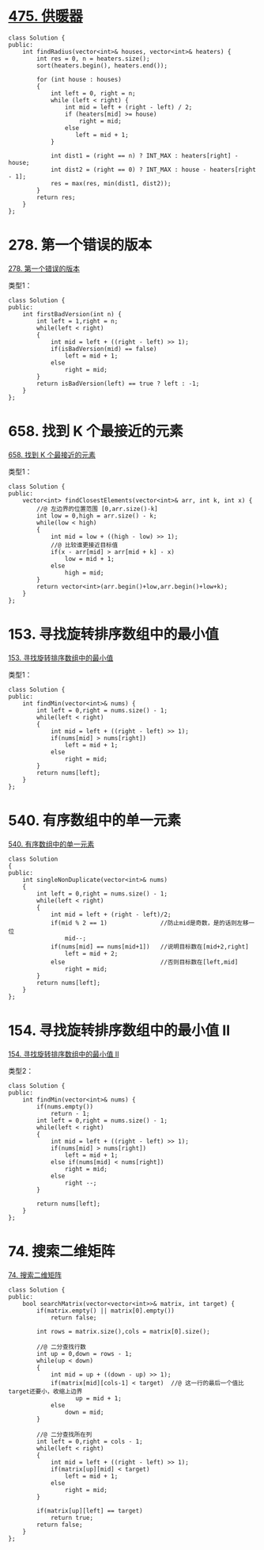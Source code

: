 # [475. 供暖器](https://leetcode-cn.com/problems/heaters/)

```
class Solution {
public:
    int findRadius(vector<int>& houses, vector<int>& heaters) {
        int res = 0, n = heaters.size();        
        sort(heaters.begin(), heaters.end());

        for (int house : houses)
        {
            int left = 0, right = n;
            while (left < right) {
                int mid = left + (right - left) / 2;
                if (heaters[mid] >= house) 
                    right = mid;                    
                else 
                   left = mid + 1;
            }

            int dist1 = (right == n) ? INT_MAX : heaters[right] - house;
            int dist2 = (right == 0) ? INT_MAX : house - heaters[right - 1];
            res = max(res, min(dist1, dist2));
        }
        return res;
    }
};
```

# 278. 第一个错误的版本

[278. 第一个错误的版本](https://leetcode-cn.com/problems/first-bad-version/)

类型1：

```
class Solution {
public:
    int firstBadVersion(int n) {
        int left = 1,right = n;
		while(left < right)
		{
			int mid = left + ((right - left) >> 1);
			if(isBadVersion(mid) == false)
				left = mid + 1;
			else
				right = mid;
		}
		return isBadVersion(left) == true ? left : -1; 
    }
};
```

# 658. 找到 K 个最接近的元素

[658. 找到 K 个最接近的元素](https://leetcode-cn.com/problems/find-k-closest-elements/)

类型1：

```
class Solution {
public:
    vector<int> findClosestElements(vector<int>& arr, int k, int x) {
        //@ 左边界的位置范围 [0,arr.size()-k]
        int low = 0,high = arr.size() - k;
        while(low < high)
        {
            int mid = low + ((high - low) >> 1);
            //@ 比较谁更接近目标值
            if(x - arr[mid] > arr[mid + k] - x)
                low = mid + 1;
            else
                high = mid;            
        }
        return vector<int>(arr.begin()+low,arr.begin()+low+k);
    }
};
```

# 153. 寻找旋转排序数组中的最小值

[153. 寻找旋转排序数组中的最小值](https://leetcode-cn.com/problems/find-minimum-in-rotated-sorted-array/)

类型1：

```
class Solution {
public:
    int findMin(vector<int>& nums) {
		int left = 0,right = nums.size() - 1;
		while(left < right)
		{
			int mid = left + ((right - left) >> 1);
			if(nums[mid] > nums[right])
				left = mid + 1;
			else
				right = mid;
		}
		return nums[left];
    }
};
```

# 540. 有序数组中的单一元素

[540. 有序数组中的单一元素](https://leetcode-cn.com/problems/single-element-in-a-sorted-array/)

```
class Solution 
{
public:
    int singleNonDuplicate(vector<int>& nums) 
    {
        int left = 0,right = nums.size() - 1;
        while(left < right)
        {
            int mid = left + (right - left)/2;
            if(mid % 2 == 1)               //防止mid是奇数，是的话则左移一位
                mid--;
            if(nums[mid] == nums[mid+1])   //说明目标数在[mid+2,right]
                left = mid + 2;
            else                           //否则目标数在[left,mid]
                right = mid;
        } 
        return nums[left];   
    }
};
```

# 154. 寻找旋转排序数组中的最小值 II

[154. 寻找旋转排序数组中的最小值 II](https://leetcode-cn.com/problems/find-minimum-in-rotated-sorted-array-ii/)

类型2：

```
class Solution {
public:
    int findMin(vector<int>& nums) {
        if(nums.empty())
            return - 1;
        int left = 0,right = nums.size() - 1;
        while(left < right)
        {
            int mid = left + ((right - left) >> 1);
            if(nums[mid] > nums[right])
                left = mid + 1;
            else if(nums[mid] < nums[right])
                right = mid;
            else
                right --;
        }
        
        return nums[left];
    }
};
```

# 74. 搜索二维矩阵

[74. 搜索二维矩阵](https://leetcode-cn.com/problems/search-a-2d-matrix/)

```
class Solution {
public:
    bool searchMatrix(vector<vector<int>>& matrix, int target) {
        if(matrix.empty() || matrix[0].empty()) 
            return false;
    
        int rows = matrix.size(),cols = matrix[0].size();
        
        //@ 二分查找行数
        int up = 0,down = rows - 1;
        while(up < down) 
        {
            int mid = up + ((down - up) >> 1);
            if(matrix[mid][cols-1] < target)  //@ 这一行的最后一个值比target还要小，收缩上边界
                   up = mid + 1;
            else 
                down = mid;
        }

        //@ 二分查找所在列
        int left = 0,right = cols - 1;
        while(left < right) 
        {
            int mid = left + ((right - left) >> 1);
            if(matrix[up][mid] < target)
                left = mid + 1;
            else 
                right = mid;
        }

        if(matrix[up][left] == target) 
            return true;
        return false;
    }
};
```

